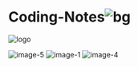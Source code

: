 # Coding-Notes![bg](https://user-images.githubusercontent.com/98159254/221075047-fc8772b8-b35a-4fa7-93e0-ad40baea52af.png)
![logo](https://user-images.githubusercontent.com/98159254/221075099-2247409e-da8c-48b0-a7a3-93c9e27b32c5.jpg)

![image-5](https://user-images.githubusercontent.com/98159254/226107211-84da3fec-800f-4847-9479-f04196b4ceb4.png)
![image-1](https://user-images.githubusercontent.com/98159254/226108561-158e637d-dbb7-447d-8218-0c09727067be.png)
![image-4](https://user-images.githubusercontent.com/98159254/226108701-9a760cab-aee8-40e7-85ad-4f0d019d9a93.png)
